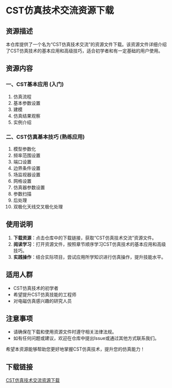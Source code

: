 # CST仿真技术交流资源下载

## 资源描述

本仓库提供了一个名为“CST仿真技术交流”的资源文件下载。该资源文件详细介绍了CST仿真技术的基本应用和高级技巧，适合初学者和有一定基础的用户使用。

## 资源内容

### 一、CST基本应用 (入门)
1. 仿真流程
2. 基本参数设置
3. 建模
4. 仿真结果观察
5. 实例介绍

### 二、CST仿真基本技巧 (熟练应用)
1. 模型参数化
2. 频率范围设置
3. 端口设置
4. 边界条件设置
5. 场监视器设置
6. 网格设置
7. 仿真器参数设置
8. 参数扫描
9. 后处理
10. 双极化天线交叉极化处理

## 使用说明

1. **下载资源**：点击仓库中的下载链接，获取“CST仿真技术交流”资源文件。
2. **阅读学习**：打开资源文件，按照章节顺序学习CST仿真技术的基本应用和高级技巧。
3. **实践操作**：结合实际项目，尝试应用所学知识进行仿真操作，提升技能水平。

## 适用人群

- CST仿真技术的初学者
- 希望提升CST仿真技能的工程师
- 对电磁仿真感兴趣的研究人员

## 注意事项

- 请确保在下载和使用资源文件时遵守相关法律法规。
- 如有任何问题或建议，欢迎在仓库中提出Issue或通过其他方式联系我们。

希望本资源能够帮助您更好地掌握CST仿真技术，提升您的仿真能力！

## 下载链接

[CST仿真技术交流资源下载](https://pan.quark.cn/s/29c8693c43a8)